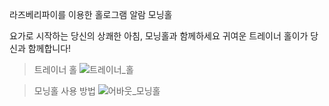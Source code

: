 라즈베리파이를 이용한 홀로그램 알람 모닝홀

요가로 시작하는 당신의 상쾌한 아침, 모닝홀과 함께하세요
귀여운 트레이너 홀이가 당신과 함께합니다!

> 트레이너 홀
![트레이너_홀](https://user-images.githubusercontent.com/22590522/92300451-c3a8b300-ef95-11ea-89c4-cf5235af8e80.png)

> 모닝홀 사용 방법
![어바웃_모닝홀](https://user-images.githubusercontent.com/22590522/92300451-c3a8b300-ef95-11ea-89c4-cf5235af8e80.png)
